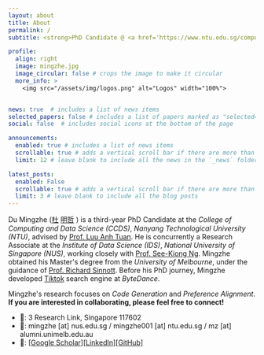 ```yaml
---
layout: about
title: About
permalink: /
subtitle: <strong>PhD Candidate @ <a href='https://www.ntu.edu.sg/computing'>NTU CCDS</a> / Research Associate @ <a href='https://ids.nus.edu.sg/'>NUS IDS</a> / Research Engineer @ <a href='https://cisco-nus.nus.edu.sg/'>CISCO NUS</a></strong>

profile:
  align: right
  image: mingzhe.jpg
  image_circular: false # crops the image to make it circular
  more_info: >
    <img src="/assets/img/logos.png" alt="Logos" width="100%">


news: true  # includes a list of news items
selected_papers: false # includes a list of papers marked as "selected={true}"
social: false  # includes social icons at the bottom of the page

announcements:
  enabled: true # includes a list of news items
  scrollable: true # adds a vertical scroll bar if there are more than 3 news items
  limit: 12 # leave blank to include all the news in the `_news` folder

latest_posts:
  enabled: False
  scrollable: true # adds a vertical scroll bar if there are more than 3 new post items
  limit: 3 # leave blank to include all the blog posts
---
```


Du Mingzhe ([杜](https://forvo.com/word/%E6%9D%9C/#zh) [明哲](https://forvo.com/word/%E6%98%8E%E5%93%B2/#zh) ) is a third-year PhD Candidate at the *College of Computing and Data Science (CCDS)*, *Nanyang Technological University (NTU)*, advised by [Prof. Luu Anh Tuan](https://tuanluu.github.io/). He is concurrently a Research Associate at the *Institute of Data Science (IDS)*, *National University of Singapore (NUS)*, working closely with [Prof. See-Kiong Ng](https://www.comp.nus.edu.sg/~ngsk/). Mingzhe obtained his Master's degree from the *University of Melbourne*, under the guidance of [Prof. Richard Sinnott](https://findanexpert.unimelb.edu.au/profile/342078-richard-sinnott). Before his PhD journey, Mingzhe developed [Tiktok](https://www.tiktok.com/) search engine at *ByteDance*.

Mingzhe's research focuses on *Code Generation* and *Preference Alignment*.  
**If you are interested in collaborating, please feel free to connect!**

<!-- **Contact Info:** -->
- 📮: 3 Research Link, Singapore 117602
- 📧: mingzhe [at] nus.edu.sg / mingzhe001 [at] ntu.edu.sg / mz [at] alumni.unimelb.edu.au
- 🌠: [[Google Scholar](https://scholar.google.com/citations?user=CJHW1IgAAAAJ&hl=en)][[LinkedIn](https://www.linkedin.com/in/dumingzhe/)][[GitHub]](https://github.com/Elfsong)
